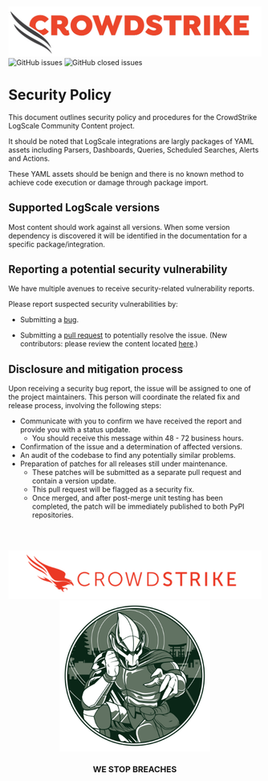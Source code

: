 ![CrowdStrike Falcon](https://raw.githubusercontent.com/CrowdStrike/falconpy/main/docs/asset/cs-logo.png)
![GitHub issues](https://img.shields.io/github/issues-raw/nthnthcandrew/Falcon-Logscale-Community-Content?logo=github)
![GitHub closed issues](https://img.shields.io/github/issues-closed-raw/nthnthcandrew/Falcon-Logscale-Community-Content?color=green&logo=github)

# Security Policy
This document outlines security policy and procedures for the CrowdStrike LogScale Community Content project.

It should be noted that LogScale integrations are largly packages of YAML assets including Parsers, Dashboards, Queries, Scheduled Searches, Alerts and Actions.

These YAML assets should be benign and there is no known method to achieve code execution or damage through package import.

## Supported LogScale versions

Most content should work against all versions.  When some version dependency is discovered it will be identified in the documentation for a specific package/integration.

## Reporting a potential security vulnerability

We have multiple avenues to receive security-related vulnerability reports.

Please report suspected security vulnerabilities by:
+ Submitting a [bug](https://github.com/nthnthcandrew/Falcon-Logscale-Community-Content/issues/new?assignees=&labels=bug+%3Abug%3A&template=bug_report.md&title=%5B+BUG+%5D+...).
<!-- + Starting a new [discussion](https://github.com/CrowdStrike/falconpy/discussions). -->
+ Submitting a [pull request](https://github.com/nthnthcandrew/Falcon-Logscale-Community-Content/pulls) to potentially resolve the issue. (New contributors: please review the content located [here](https://github.com/nthnthcandrew/Falcon-Logscale-Community-Content/blob/main/CONTRIBUTING.md).)
<!--  + Sending an email to __xxxxxxx@crowdstrike.com__.  -->

## Disclosure and mitigation process

Upon receiving a security bug report, the issue will be assigned to one of the project maintainers. This person will coordinate the related fix and release
process, involving the following steps:
+ Communicate with you to confirm we have received the report and provide you with a status update.
    - You should receive this message within 48 - 72 business hours.
+ Confirmation of the issue and a determination of affected versions.
+ An audit of the codebase to find any potentially similar problems.
+ Preparation of patches for all releases still under maintenance.
    - These patches will be submitted as a separate pull request and contain a version update.
    - This pull request will be flagged as a security fix.
    - Once merged, and after post-merge unit testing has been completed, the patch will be immediately published to both PyPI repositories.

<BR/><BR/>

<p align="center"><img src="https://raw.githubusercontent.com/nthnthcandrew/Falcon-Logscale-Community-Content/main/docs/asset/cs-logo-footer.png"><BR/><img width="300px" src="https://raw.githubusercontent.com/nthnthcandrew/Falcon-Logscale-Community-Content/main/docs/asset/adversary-goblin-panda.png"></P>
<h3><P align="center">WE STOP BREACHES</P></h3>
